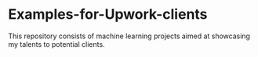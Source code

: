 # Examples-for-Upwork-clients
This repository consists of machine learning projects aimed at showcasing my talents to potential clients.
